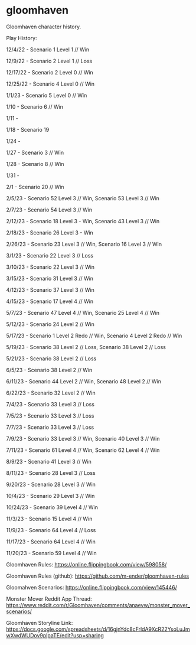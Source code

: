 # gloomhaven

Gloomhaven character history.

Play History:

12/4/22 - Scenario 1 Level 1 // Win

12/9/22 - Scenario 2 Level 1 // Loss

12/17/22 - Scenario 2 Level 0 // Win

12/25/22 - Scenario 4 Level 0 // Win

1/1/23 - Scenario 5 Level 0 // Win

1/10 - Scenario 6 // Win

1/11 -

1/18 - Scenario 19

1/24 - 

1/27 - Scenario 3 // Win

1/28 - Scenario 8 // Win

1/31 - 

2/1 - Scenario 20 // Win

2/5/23 - Scenario 52 Level 3 // Win, Scenario 53 Level 3 // Win

2/7/23 - Scenario 54 Level 3 // Win

2/12/23 - Scenario 18 Level 3 - Win, Scenario 43 Level 3 // Win

2/18/23 - Scenario 26 Level 3 - Win

2/26/23 - Scenario 23 Level 3 // Win, Scenario 16 Level 3 // Win

3/1/23 - Scenario 22 Level 3 // Loss

3/10/23 - Scenario 22 Level 3 // Win

3/15/23 - Scenario 31 Level 3 // Win

4/12/23 - Scenario 37 Level 3 // Win 

4/15/23 - Scenario 17 Level 4 // Win

5/7/23 - Scenario 47 Level 4 // Win, Scenario 25 Level 4 // Win

5/12/23 - Scenario 24 Level 2 // Win

5/17/23 - Scenario 1 Level 2 Redo // Win, Scenario 4 Level 2 Redo // Win

5/19/23 - Scenario 38 Level 2 // Loss, Scenario 38 Level 2 // Loss

5/21/23 - Scenario 38 Level 2 // Loss

6/5/23 - Scenario 38 Level 2 // Win

6/11/23 - Scenario 44 Level 2 // Win, Scenario 48 Level 2 // Win

6/22/23 - Scenario 32 Level 2 // Win

7/4/23 - Scenario 33 Level 3 // Loss

7/5/23 - Scenario 33 Level 3 // Loss

7/7/23 - Scenario 33 Level 3 // Loss

7/9/23 - Scenario 33 Level 3 // Win, Scenario 40 Level 3 // Win

7/11/23 - Scenario 61 Level 4 // Win, Scenario 62 Level 4 // Win

8/9/23 - Scenario 41 Level 3 // Win

8/11/23 - Scenario 28 Level 3 // Loss

9/20/23 - Scenario 28 Level 3 // Win

10/4/23 - Scenario 29 Level 3 // Win

10/24/23 - Scenario 39 Level 4 // Win

11/3/23 - Scenario 15 Level 4 // Win

11/9/23 - Scenario 64 Level 4 // Loss

11/17/23 - Scenario 64 Level 4 // Win

11/20/23 - Scenario 59 Level 4 // Win

Gloomhaven Rules: https://online.flippingbook.com/view/598058/

Gloomhaven Rules (github): https://github.com/m-ender/gloomhaven-rules

Gloomahven Scenarios: https://online.flippingbook.com/view/145446/

Monster Mover Reddit App Thread: https://www.reddit.com/r/Gloomhaven/comments/anaevw/monster_mover_scenarios/

Gloomhaven Storyline Link: https://docs.google.com/spreadsheets/d/16gjnYdc8cFrldA9XcR22YsoLuJmwXwdWUDov9plpaTE/edit?usp=sharing

